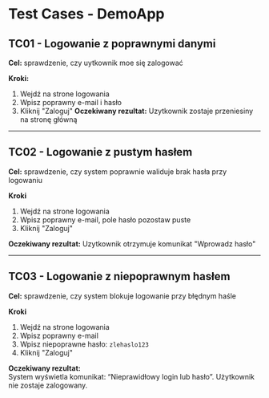 # Test Cases - DemoApp

## TC01 - Logowanie z poprawnymi danymi 
**Cel:** sprawdzenie, czy uytkownik moe się zalogować 

**Kroki:**
1. Wejdź na strone logowania 
2. Wpisz poprawny e-mail i hasło 
3. Kliknij "Zaloguj"
**Oczekiwany rezultat:** Uzytkownik zostaje przeniesiny na stronę główną

---

## TC02 - Logowanie z pustym hasłem 
**Cel:** sprawdzenie, czy system poprawnie waliduje brak hasła przy logowaniu

**Kroki**
1. Wejdź na strone logowania 
2. Wpisz poprawny e-mail, pole hasło pozostaw puste
3. Kliknij "Zaloguj"

**Oczekiwany rezultat:** Uzytkownik otrzymuje komunikat "Wprowadz hasło"

---

## TC03 - Logowanie z niepoprawnym hasłem
**Cel:** sprawdzenie, czy system blokuje logowanie przy błędnym haśle

**Kroki**
1. Wejdź na strone logowania 
2. Wpisz poprawny e-mail
3. Wpisz niepoprawne hasło: `zlehaslo123`
4. Kliknij "Zaloguj"

**Oczekiwany rezultat:**  
System wyświetla komunikat: “Nieprawidłowy login lub hasło”. Użytkownik nie zostaje zalogowany.